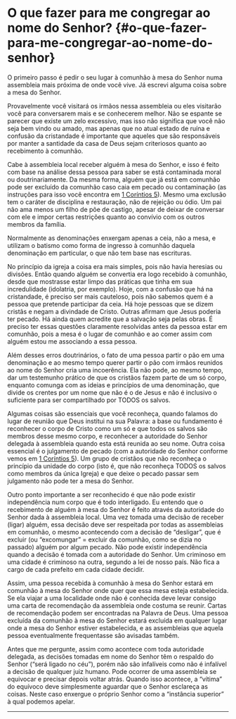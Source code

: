 # O que fazer para me congregar ao nome do Senhor? {#o-que-fazer-para-me-congregar-ao-nome-do-senhor}

O primeiro passo é pedir o seu lugar à comunhão à mesa do Senhor numa assembleia mais próxima de onde você vive. Já escrevi alguma coisa sobre a mesa do Senhor.

Provavelmente você visitará os irmãos nessa assembleia ou eles visitarão você para conversarem mais e se conhecerem melhor. Não se espante se parecer que existe um zelo excessivo, mas isso não significa que você não seja bem vindo ou amado, mas apenas que no atual estado de ruína e confusão da cristandade é importante que aqueles que são responsáveis por manter a santidade da casa de Deus sejam criteriosos quanto ao recebimento à comunhão.

Cabe à assembleia local receber alguém à mesa do Senhor, e isso é feito com base na análise dessa pessoa para saber se está contaminada moral ou doutrinariamente. Da mesma forma, alguém que já está em comunhão pode ser excluído da comunhão caso caia em pecado ou contaminação (as instruções para isso você encontra em [1 Coríntios 5](http://bibliaonline.com.br/acf/1co/5)). Mesmo uma exclusão tem o caráter de disciplina e restauração, não de rejeição ou ódio. Um pai não ama menos um filho de põe de castigo, apesar de deixar de conversar com ele e impor certas restrições quanto ao convívio com os outros membros da família.

Normalmente as denominações enxergam apenas a ceia, não a mesa, e utilizam o batismo como forma de ingresso à comunhão daquela denominação em particular, o que não tem base nas escrituras.

No princípio da igreja a coisa era mais simples, pois não havia heresias ou divisões. Então quando alguém se convertia era logo recebido à comunhão, desde que mostrasse estar limpo das práticas que tinha em sua incredulidade (idolatria, por exemplo). Hoje, com a confusão que há na cristandade, é preciso ser mais cauteloso, pois não sabemos quem é a pessoa que pretende participar da ceia. Há hoje pessoas que se dizem cristãs e negam a divindade de Cristo. Outras afirmam que Jesus poderia ter pecado. Há ainda quem acredite que a salvação seja pelas obras. É preciso ter essas questões claramente resolvidas antes da pessoa estar em comunhão, pois a mesa é o lugar de comunhão e ao comer assim com alguém estou me associando a essa pessoa.

Além desses erros doutrinários, o fato de uma pessoa partir o pão em uma denominação e ao mesmo tempo querer partir o pão com irmãos reunidos ao nome do Senhor cria uma incoerência. Ela não pode, ao mesmo tempo, dar um testemunho prático de que os cristãos fazem parte de um só corpo, enquanto comunga com as ideias e princípios de uma denominação, que divide os crentes por um nome que não é o de Jesus e não é inclusivo o suficiente para ser compartilhado por TODOS os salvos.

Algumas coisas são essenciais que você reconheça, quando falamos do lugar de reunião que Deus institui na sua Palavra: a base ou fundamento é reconhecer o corpo de Cristo como um só e que todos os salvos são membros desse mesmo corpo, e reconhecer a autoridade do Senhor delegada à assembleia quando esta está reunida ao seu nome. Outra coisa essencial é o julgamento de pecado (com a autoridade do Senhor conforme vemos em [1 Coríntios 5](http://bibliaonline.com.br/acf/1co/5)). Um grupo de cristãos que não reconheça o princípio da unidade do corpo (isto é, que não reconheça TODOS os salvos como membros da única Igreja) e que deixe o pecado passar sem julgamento não pode ter a mesa do Senhor.

Outro ponto importante a ser reconhecido é que não pode existir independência num corpo que é todo interligado. Eu entendo que o recebimento de alguém à mesa do Senhor é feito através da autoridade do Senhor dada à assembleia local. Uma vez tomada uma decisão de receber (ligar) alguém, essa decisão deve ser respeitada por todas as assembleias em comunhão, o mesmo acontecendo com a decisão de “desligar”, que é excluir (ou “excomungar” = excluir da comunhão, como se dizia no passado) alguém por algum pecado. Não pode existir independência quando a decisão é tomada com a autoridade do Senhor. Um criminoso em uma cidade é criminoso na outra, segundo a lei de nosso país. Não fica a cargo de cada prefeito em cada cidade decidir.

Assim, uma pessoa recebida à comunhão à mesa do Senhor estará em comunhão à mesa do Senhor onde quer que essa mesa esteja estabelecida. Se ela viajar a uma localidade onde não é conhecida deve levar consigo uma carta de recomendação da assembleia onde costuma se reunir. Cartas de recomendação podem ser encontradas na Palavra de Deus. Uma pessoa excluída da comunhão à mesa do Senhor estará excluída em qualquer lugar onde a mesa do Senhor estiver estabelecida, e as assembleias que aquela pessoa eventualmente frequentasse são avisadas também.

Antes que me pergunte, assim como acontece com toda autoridade delegada, as decisões tomadas em nome do Senhor têm o respaldo do Senhor (“será ligado no céu”), porém não são infalíveis como não é infalível a decisão de qualquer juiz humano. Pode ocorrer de uma assembleia se equivocar e precisar depois voltar atrás. Quando isso acontece, a “vítima” do equívoco deve simplesmente aguardar que o Senhor esclareça as coisas. Neste caso enxergue o próprio Senhor como a “instância superior” à qual podemos apelar.

*****